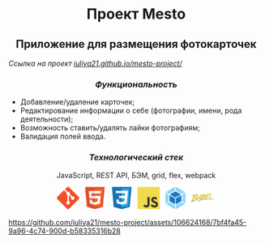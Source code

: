 <h1 align="center"> Проект Mesto</h1>
<h2 align="center">Приложение для размещения фотокарточек</h2>

*Ссылка на проект [iuliya21.github.io/mesto-project/](https://iuliya21.github.io/mesto-project/)*

<h3 align="center"><i>Функциональность</i></h3>

- Добавление/удаление карточек;
- Редактирование информации о себе (фотографии, имени, рода деятельности);
- Возможность ставить/удалять лайки фотографиям;
- Валидация полей ввода.

<h3 align="center"><i>Технологический стек</i></h3>
<p align="center">JavaScript, REST API, БЭМ, grid, flex, webpack</p>

<div align="center">
  <img src="https://github.com/devicons/devicon/blob/master/icons/git/git-original.svg" title="git" alt="git" width="45" height="45"/>&nbsp
  <img src="https://github.com/devicons/devicon/blob/master/icons/html5/html5-original.svg" title="html5" alt="html5" width="45" height="45"/>&nbsp
  <img src="https://github.com/devicons/devicon/blob/master/icons/css3/css3-original.svg" title="css" alt="css" width="45" height="45"/>&nbsp
  <img src="https://github.com/devicons/devicon/blob/master/icons/javascript/javascript-original.svg" title="javascript" alt="javascript" width="45" height="45"/>&nbsp
  <img src="https://github.com/devicons/devicon/blob/master/icons/webpack/webpack-original.svg" title="webpack" alt="webpack" width="45" height="45"/>&nbsp;
  <img src="https://github.com/devicons/devicon/blob/master/icons/babel/babel-original.svg" title="babel" alt="babel" width="45" height="45"/>&nbsp;
</div>

https://github.com/iuliya21/mesto-project/assets/106624168/7bf4fa45-9a96-4c74-900d-b58335316b28
